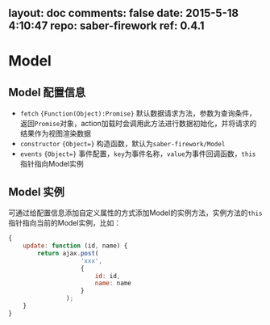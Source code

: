 layout: doc
comments: false
date: 2015-5-18 4:10:47
repo: saber-firework
ref: 0.4.1
---

# Model

## Model 配置信息

* `fetch` `{Function(Object):Promise}` 默认数据请求方法，参数为查询条件，返回`Promise`对象，action加载时会调用此方法进行数据初始化，并将请求的结果作为视图渲染数据
* `constructor` `{Object=}` 构造函数，默认为`saber-firework/Model`
* `events` `{Object=}` 事件配置，`key`为事件名称，`value`为事件回调函数，`this`指针指向Model实例

## Model 实例

可通过给配置信息添加自定义属性的方式添加Model的实例方法，实例方法的`this`指针指向当前的Model实例，比如：

```javascript
{
    update: function (id, name) {
        return ajax.post(
                    'xxx', 
                    {
                        id: id,
                        name: name
                    }
                );
    }
}
```
